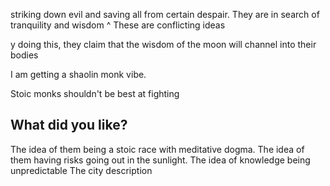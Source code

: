 striking down evil and saving all from certain despair.
They are in search of tranquility and wisdom 
^
These are conflicting ideas


y doing this, they claim that the wisdom of the moon will channel into their bodies

I am getting a shaolin monk vibe.



Stoic monks shouldn't be best at fighting

What did you like?
--
The idea of them being a stoic race with meditative dogma.
The idea of them having risks going out in the sunlight.
The idea of knowledge being unpredictable
The city description